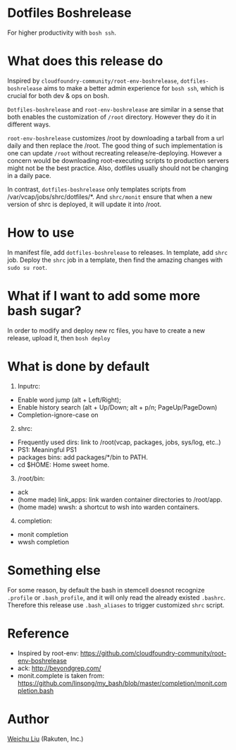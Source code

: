 
# Dotfiles Boshrelease
For higher productivity with `bosh ssh`.

# What does this release do
Inspired by `cloudfoundry-community/root-env-boshrelease`, `dotfiles-boshrelease` aims to make a better admin experience for `bosh ssh`, which is crucial for both dev & ops on bosh.

`Dotfiles-boshrelease` and `root-env-boshrelease` are similar in a sense that both enables the customization of `/root` directory. However they do it in different ways.

`root-env-boshrelease` customizes /root by downloading a tarball from a url daily and then replace the /root. The good thing of such implementation is one can update `/root` without recreating release/re-deploying. However a concern would be downloading root-executing scripts to production servers might not be the best practice. Also, dotfiles usually should not be changing in a daily pace.

In contrast, `dotfiles-boshrelease` only templates scripts from /var/vcap/jobs/shrc/dotfiles/*. And `shrc/monit` ensure that when a new version of shrc is deployed, it will update it into /root.

# How to use
In manifest file, add `dotfiles-boshrelease` to releases. In template, add `shrc` job.
Deploy the `shrc` job in a template, then find the amazing changes with `sudo su root`.

# What if I want to add some more bash sugar?
In order to modify and deploy new rc files, you have to create a new release, upload it, then `bosh deploy`

# What is done by default
1. Inputrc:
  - Enable word jump (alt + Left/Right);
  - Enable history search (alt + Up/Down; alt + p/n; PageUp/PageDown)
  - Completion-ignore-case on
2. shrc:
  - Frequently used dirs: link to /root(vcap, packages, jobs, sys/log, etc..)
  - PS1: Meaningful PS1
  - packages bins: add packages/*/bin to PATH.
  - cd $HOME: Home sweet home.
3. /root/bin:
  - ack
  - (home made) link_apps: link warden container directories to /root/app.
  - (home made) wwsh: a shortcut to wsh into warden containers.
4. completion:
  - monit completion
  - wwsh completion

# Something else
For some reason, by default the bash in stemcell doesnot recognize `.profile` or `.bash_profile`, and it will only read the already existed `.bashrc`. Therefore this release use `.bash_aliases` to trigger customized `shrc` script.

# Reference
- Inspired by root-env: https://github.com/cloudfoundry-community/root-env-boshrelease
- ack: http://beyondgrep.com/
- monit.complete is taken from: https://github.com/linsong/my_bash/blob/master/completion/monit.completion.bash

# Author
[Weichu Liu](https://twitter.com/weichuliu) (Rakuten, Inc.)
